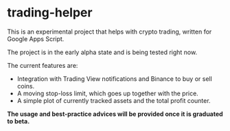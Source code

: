 # trading-helper

This is an experimental project that helps with crypto trading, written for Google Apps Script.

The project is in the early alpha state and is being tested right now.

The current features are:
* Integration with Trading View notifications and Binance to buy or sell coins.
* A moving stop-loss limit, which goes up together with the price.
* A simple plot of currently tracked assets and the total profit counter.

**The usage and best-practice advices will be provided once it is graduated to beta.**
